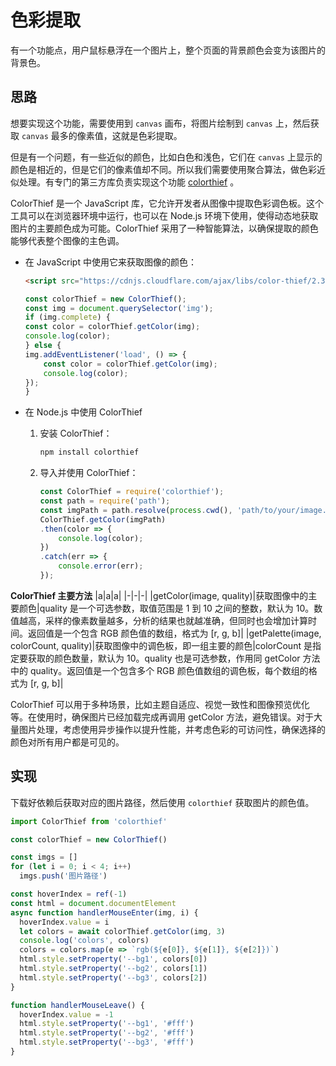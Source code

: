 # 色彩提取

有一个功能点，用户鼠标悬浮在一个图片上，整个页面的背景颜色会变为该图片的背景色。

## 思路

想要实现这个功能，需要使用到 `canvas` 画布，将图片绘制到 `canvas` 上，然后获取 `canvas` 最多的像素值，这就是色彩提取。

但是有一个问题，有一些近似的颜色，比如白色和浅色，它们在 `canvas` 上显示的颜色是相近的，但是它们的像素值却不同。所以我们需要使用聚合算法，做色彩近似处理。有专门的第三方库负责实现这个功能 [colorthief](https://www.npmjs.com/package/colorthief) 。

ColorThief 是一个 JavaScript 库，它允许开发者从图像中提取色彩调色板。这个工具可以在浏览器环境中运行，也可以在 Node.js 环境下使用，使得动态地获取图片的主要颜色成为可能。ColorThief 采用了一种智能算法，以确保提取的颜色能够代表整个图像的主色调。

- 在 JavaScript 中使用它来获取图像的颜色：
    ```html
    <script src="https://cdnjs.cloudflare.com/ajax/libs/color-thief/2.3.0/color-thief.min.js"></script>
    ```
    ```javascript
    const colorThief = new ColorThief();
    const img = document.querySelector('img');
    if (img.complete) {
    const color = colorThief.getColor(img);
    console.log(color);
    } else {
    img.addEventListener('load', () => {
        const color = colorThief.getColor(img);
        console.log(color);
    });
    }
    ```

- 在 Node.js 中使用 ColorThief
    1. 安装 ColorThief：
        ```bash
        npm install colorthief
        ```
    2. 导入并使用 ColorThief：
        ```javascript
        const ColorThief = require('colorthief');
        const path = require('path');
        const imgPath = path.resolve(process.cwd(), 'path/to/your/image.jpg');
        ColorThief.getColor(imgPath)
        .then(color => {
            console.log(color);
        })
        .catch(err => {
            console.error(err);
        });
        ```

**ColorThief 主要方法**
|a|a|a|
|-|-|-|
|getColor(image, quality)|获取图像中的主要颜色|quality 是一个可选参数，取值范围是 1 到 10 之间的整数，默认为 10。数值越高，采样的像素数量越多，分析的结果也就越准确，但同时也会增加计算时间。返回值是一个包含 RGB 颜色值的数组，格式为 [r, g, b]|
|getPalette(image, colorCount, quality)|获取图像中的调色板，即一组主要的颜色|colorCount 是指定要获取的颜色数量，默认为 10。quality 也是可选参数，作用同 getColor 方法中的 quality。返回值是一个包含多个 RGB 颜色值数组的调色板，每个数组的格式为 [r, g, b]|

ColorThief 可以用于多种场景，比如主题自适应、视觉一致性和图像预览优化等。在使用时，确保图片已经加载完成再调用 getColor 方法，避免错误。对于大量图片处理，考虑使用异步操作以提升性能，并考虑色彩的可访问性，确保选择的颜色对所有用户都是可见的。

## 实现
下载好依赖后获取对应的图片路径，然后使用 `colorthief` 获取图片的颜色值。

```js
import ColorThief from 'colorthief'

const colorThief = new ColorThief()

const imgs = []
for (let i = 0; i < 4; i++)
  imgs.push('图片路径')

const hoverIndex = ref(-1)
const html = document.documentElement
async function handlerMouseEnter(img, i) {
  hoverIndex.value = i
  let colors = await colorThief.getColor(img, 3)
  console.log('colors', colors)
  colors = colors.map(e => `rgb(${e[0]}, ${e[1]}, ${e[2]})`)
  html.style.setProperty('--bg1', colors[0])
  html.style.setProperty('--bg2', colors[1])
  html.style.setProperty('--bg3', colors[2])
}

function handlerMouseLeave() {
  hoverIndex.value = -1
  html.style.setProperty('--bg1', '#fff')
  html.style.setProperty('--bg2', '#fff')
  html.style.setProperty('--bg3', '#fff')
}
```

